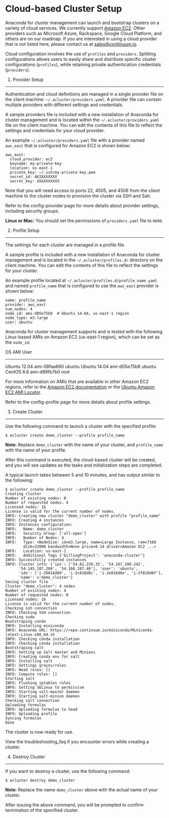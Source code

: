 Cloud-based Cluster Setup
=========================

Anaconda for cluster management can launch and bootstrap clusters on a
variety of cloud services. We currently support [Amazon
EC2](https://aws.amazon.com/ec2/). Other providers such as Microsoft
Azure, Rackspace, Google Cloud Platform, and others are on our roadmap.
If you are interested in using a cloud provider that is not listed here,
please contact us at <sales@continuum.io>.

Cloud configuration involves the use of `profiles` and `providers`.
Splitting configurations allows users to easily share and distribute
specific cluster configurations (`profiles`), while retaining private
authentication credentials (`providers`).

1. Provider Setup
-----------------

Authentication and cloud definitions are managed in a single provider
file on the client machine: `~/.acluster/providers.yaml`. A provider
file can contain multiple providers with different settings and
credentials.

A sample providers file is included with a new installation of Anaconda
for cluster management and is located within the
`~/.acluster/providers.yaml` file on the client machine. You can edit
the contents of this file to reflect the settings and credentials for
your cloud provider.

An example `~/.acluster/providers.yaml` file with a provider named
`aws_east` that is configured for Amazon EC2 is shown below:

``` {.sourceCode .yaml}
aws_east:
  cloud_provider: ec2
  keyname: my-private-key
  location: us-east-1
  private_key: ~/.ssh/my-private-key.pem
  secret_id: AKIAXXXXXX
  secret_key: XXXXXXXXXX
```

Note that you will need access to ports 22, 4505, and 4506 from the
client machine to the cluster nodes to provision the cluster via SSH and
Salt.

Refer to the config-provider page for more details about provider
settings, including security groups.

**Linux or Mac:** You should set the permissions of `providers.yaml`
file to `0600`.

2. Profile Setup
----------------

The settings for each cluster are managed in a profile file.

A sample profile is included with a new installation of Anaconda for
cluster management and is located in the `~/.acluster/profiles.d/`
directory on the client machine. You can edit the contents of this file
to reflect the settings for your cluster.

An example profile located at `~/.acluster/profiles.d/profile_name.yaml`
and named `profile_name` that is configured to use the `aws_east`
provider is shown below:

``` {.sourceCode .yaml}
name: profile_name
provider: aws_east
num_nodes: 4
node_id: ami-d05e75b8  # Ubuntu 14.04, us-east-1 region
node_type: m3.large
user: ubuntu
```

Anaconda for cluster management supports and is tested with the
following Linux-based AMIs on Amazon EC2 (us-east-1 region), which can
be set as the `node_id`:

  OS              AMI             User
  --------------- --------------- ---------
  Ubuntu 12.04    ami-08faa660    ubuntu
  Ubuntu 14.04    ami-d05e75b8    ubuntu
  CentOS 6.6      ami-d89fb7b0    root

For more information on AMIs that are available in other Amazon EC2
regions, refer to the [Amazon EC2
documentation](http://docs.aws.amazon.com/AWSEC2/latest/UserGuide/finding-an-ami.html)
or the [Ubuntu Amazon EC2 AMI
Locator](https://cloud-images.ubuntu.com/locator/ec2/).

Refer to the config-profile page for more details about profile
settings.

3. Create Cluster
-----------------

Use the following command to launch a cluster with the specified
profile:

    $ acluster create demo_cluster --profile profile_name

**Note**: Replace `demo_cluster` with the name of your cluster, and
`profile_name` with the name of your profile.

After this command is executed, the cloud-based cluster will be created,
and you will see updates as the tasks and initialization steps are
completed.

A typical launch takes between 5 and 10 minutes, and has output similar
to the following:

    $ acluster create demo_cluster --profile profile_name
    Creating cluster
    Number of existing nodes: 0
    Number of requested nodes: 4
    Licensed nodes: 16
    License is valid for the current number of nodes.
    INFO: Creating new cluster "demo_cluster" with profile "profile_name"
    INFO: Creating 4 instances
    INFO: Instances configuration:
    INFO:   Name: demo_cluster
    INFO:   Security Group: ['all-open']
    INFO:   Number of Nodes: 4
    INFO:   Type: <NodeSize: id=m3.large, name=Large Instance, ram=7168
            disk=32000 bandwidth=None price=0.14 driver=Amazon EC2 ...>
    INFO:   Location: us-east-1
    INFO:   Additional Tags {'billingProject': 'anaconda-cluster'}
    INFO: Successfully created instances
    INFO: Cluster info: {'ips': ['54.81.228.35', '54.167.198.242',
          '54.145.107.208', '54.166.207.40'], 'user': 'ubuntu',
          'ids': ['i-29818d89', 'i-2c818d8c', 'i-2e818d8e', 'i-2f818d8f'],
          'name': u'demo_cluster'}
    Saving cluster file
    Cluster "demo_cluster": 4 nodes
    Number of existing nodes: 4
    Number of requested nodes: 0
    Licensed nodes: 16
    License is valid for the current number of nodes.
    Checking ssh connection
    INFO: Checking SSH connection
    Checking sudo
    Bootstraping conda
    INFO: Installing miniconda
    INFO: Anaconda URL: https://repo.continuum.io/miniconda/Miniconda-latest-Linux-x86_64.sh
    INFO: Checking conda installation
    INFO: Checking conda installation
    Bootstraping salt
    INFO: Setting up Salt master and Minions
    INFO: Creating conda env for salt
    INFO: Installing salt
    INFO: Settings grains/roles
    INFO: Head roles: []
    INFO: Compute roles: []
    Starting salt
    INFO: Flushing iptables rules
    INFO: Setting SELinux to permissive
    INFO: Starting salt-master daemon
    INFO: Starting salt-minion daemon
    Checking salt connection
    Uploading formulas
    INFO: Uploading formulas to head
    INFO: Uploading profile
    Syncing formulas
    Done

The cluster is now ready for use.

View the troubleshooting\_faq if you encounter errors while creating a
cluster.

4. Destroy Cluster
------------------

If you want to destroy a cluster, use the following command:

    $ acluster destroy demo_cluster

**Note**: Replace the name `demo_cluster` above with the actual name of
your cluster.

After issuing the above command, you will be prompted to confirm
termination of the specified cluster.
